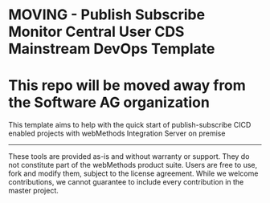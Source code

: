 # MOVING - Publish Subscribe Monitor Central User CDS Mainstream DevOps Template

# This repo will be moved away from the Software AG organization

This template aims to help with the quick start of publish-subscribe CICD enabled projects with webMethods Integration Server on premise

---
These tools are provided as-is and without warranty or support. They do not constitute part of the webMethods product suite. Users are free to use, fork and modify them, subject to the license agreement. While we welcome contributions, we cannot guarantee to include every contribution in the master project.

